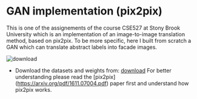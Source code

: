# GAN implementation (pix2pix)
This is one of the assignements of the course CSE527 at Stony Brook University which is an implementation of an image-to-image translation method, based on pix2pix. To be more specific, here I built from scratch a GAN which can translate abstract labels into facade images.

![download](https://user-images.githubusercontent.com/40798690/107105388-06e0a980-67f4-11eb-904d-ea4cc020e140.png)

* Download the datasets and weights from: [download](https://drive.google.com/drive/folders/1tsWVe7QqyqbCe5Pleo0QyhDAZIyYjnvE?usp=sharing)
For better understanding please read the [pix2pix] (https://arxiv.org/pdf/1611.07004.pdf) paper first and understand how pix2pix works.
